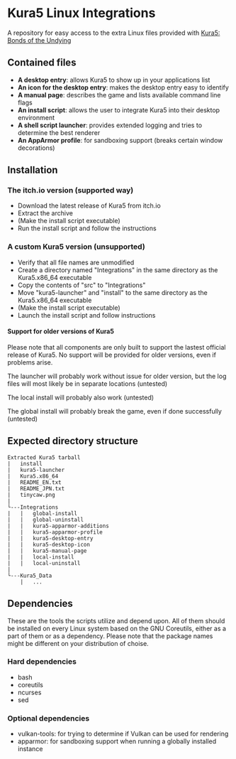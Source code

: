# Kura5 Linux Integrations

A repository for easy access to the extra Linux files provided with [Kura5: Bonds of the Undying](https://chickenhat.itch.io/kura5-bonds-of-the-undying)

## Contained files
- **A desktop entry**: allows Kura5 to show up in your applications list
- **An icon for the desktop entry**: makes the desktop entry easy to identify
- **A manual page**: describes the game and lists available command line flags
- **An install script**: allows the user to integrate Kura5 into their desktop environment
- **A shell script launcher**: provides extended logging and tries to determine the best renderer
- **An AppArmor profile**: for sandboxing support (breaks certain window decorations)

## Installation
### The itch.io version (supported way)
- Download the latest release of Kura5 from itch.io
- Extract the archive
- (Make the install script executable)
- Run the install script and follow the instructions

### A custom Kura5 version (unsupported)
- Verify that all file names are unmodified
- Create a directory named "Integrations" in the same directory as the Kura5.x86_64 executable
- Copy the contents of "src" to "Integrations"
- Move "kura5-launcher" and "install" to the same directory as the Kura5.x86_64 executable
- (Make the install script executable)
- Launch the install script and follow instructions

#### Support for older versions of Kura5
Please note that all components are only built to support the lastest official release of Kura5.
No support will be provided for older versions, even if problems arise.

The launcher will probably work without issue for older version, but the log files will most likely
be in separate locations (untested)

The local install will probably also work (untested)

The global install will probably break the game, even if done successfully (untested)

## Expected directory structure
```
Extracted Kura5 tarball
|   install
|   kura5-launcher
|   Kura5.x86_64
|   README_EN.txt
|   README_JPN.txt
|   tinycaw.png
|
└---Integrations
|   |   global-install
|   |   global-uninstall
|   |   kura5-apparmor-additions
|   |   kura5-apparmor-profile
|   |   kura5-desktop-entry
|   |   kura5-desktop-icon
|   |   kura5-manual-page
|   |   local-install
|   |   local-uninstall
|
└---Kura5_Data
    |   ...
```

## Dependencies
These are the tools the scripts utilize and depend upon.
All of them should be installed on every Linux system based on the GNU Coreutils,
either as a part of them or as a dependency. Please note that the package names might be
different on your distribution of choise.

### Hard dependencies
- bash
- coreutils
- ncurses
- sed

### Optional dependencies
- vulkan-tools: for trying to determine if Vulkan can be used for rendering
- apparmor: for sandboxing support when running a globally installed instance
